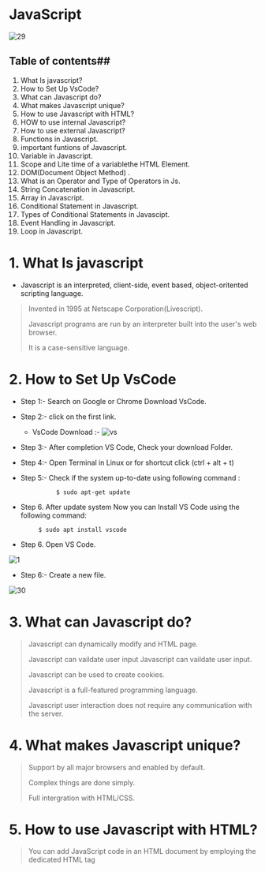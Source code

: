 # JavaScript

![29](https://wpengine.com/wp-content/uploads/2021/07/jsheader-1024x535.png)

                                                                 
                                                                 


## Table of contents##

1. What Is javascript?
2.  How to Set Up VsCode?
3.  What can Javascript do?
4.  What makes Javascript unique?
5.  How to use Javascript with HTML?
6.  HOW to use internal Javascript?
7.  How to use external Javascript?
8.  Functions in Javascript.
9.  important funtions of Javascript.
10.  Variable in Javascript.
11.  Scope and Lite time of a variablethe HTML Element.
12. DOM(Document Object Method) . 
13.  What is an Operator and Type of Operators in Js.
14. String Concatenation in Javascript.
15. Array in Javascript.
16. Conditional Statement in Javascript.
17. Types of Conditional Statements in Javascipt.
 18. Event Handling in Javascript.   
 19. Loop in Javascript.
    

# 1.  What Is javascript

 - Javascript is an interpreted, client-side, event based, object-oritented scripting language.
> 
> Invented in 1995 at Netscape Corporation(Livescript).
> 
> Javascript programs are run by an interpreter built into the user's web browser.
> 
> It is a case-sensitive language.




# 2.  How to Set Up VsCode

- Step 1:- Search on Google or Chrome Download VsCode.
- Step 2:- click on the first link.
  
  - VsCode Download :-
  ![vs](https://code.visualstudio.com/assets/updates/1_68/vscode-dev-download.png)



- Step 3:- After completion VS Code, Check your download Folder.
- Step 4:- Open Terminal in Linux or  for shortcut click (ctrl + alt + t)
- Step 5:- Check if the system up-to-date using following command :

    
                $ sudo apt-get update
- Step 6. After update system Now you can Install VS Code using the following command:

  
           $ sudo apt install vscode 

- Step 6. Open VS Code.          


![1](https://code.visualstudio.com/assets/updates/1_68/translations-core.png)

- Step 6:- Create a new file.

 
![30](https://media.dev.to/cdn-cgi/image/width=1000,height=420,fit=cover,gravity=auto,format=auto/https%3A%2F%2Fdev-to-uploads.s3.amazonaws.com%2Fuploads%2Farticles%2Fjxnhb4rnchxhywu05f7a.gif)
<br>

# 3.  What can Javascript do?

> Javascript can dynamically modify and HTML page.
>
> Javascript can vaildate user input Javascript can vaildate user input.
>
> Javascript can be used to create cookies.
>
> Javascript is a full-featured programming language.
>
> Javascript user interaction does not require any communication with the server.


# 4. What makes Javascript unique?

> Support by all major browsers and enabled by default.
>
> Complex things are done simply.
>
> Full intergration with HTML/CSS.


# 5. How to use Javascript with HTML?

>You can add JavaScript code in an HTML document by employing the dedicated HTML tag <script> that wraps around JavaScript code.
>
>The <script> tag can be placed in the <head> section of your HTML or in the <body> section, depending on when you want the JavaScript to load.
>
>Generally, JavaScript code can go inside the document <head> section in order to keep it contained and out of the main content of your HTML document.
>
>However, if your script needs to run at a certain point within a page’s layout when using document.write() to generate content, you should put it at the point where it should be called, usually within the <body> section.

# 6. HOW to use internal Javascript?

> Javascript can be inserted into documents by using the SCRIPT tag.
>
> The SCRIPT tag provides a block to write the Javascript programs.
>
  ```js
  <script type = "text/javascript">
  //js code goes here
  <script>
  ```



# 7. How to use external Javascript?

   To use the pre-defined programs of any Javascript library.

  ```js
  <script scr = "myscript.js"></script>
  ```



  # 8. Functions in Javascript
  
>**Function**
> Functions are group of code or program which is used more often.
>It leads programming to code resusability and clear code.
>
>
>**Types**
>1. Pre defined Function.
>2. User defined Function.
>
>
**1.Pre defined Function**.
>:- Such functions one defined at the time of making of any language.


**2.User defined Function**.
>:- Such function are defined by users according to their needs.




   # 9. important funtions of Javascript.
   
>1. alert() function
>2. confirm() function
>3. console.log() function
>4. document.write() function
>5. prompt() function
> 

**alert() functioin**
* It is used to alert the user that something has happened.
  
  ```js
     <script type = "text/javascript">
       alert("Welcome to Ws cube");
     </script>
  ```

**confirm() function**
  
* Opens up a confirm/cancel dialog and returns true/ false depending on user's click.


**console.log()**
* Writes information to the browser console, good for debugging purposos.

  ```js
  <script type> = "text/javascript">
  
  console.log("Wscube javascript tutorials");
  ```
**document.write() function**
  
* document.write(): write directly to the HTML document.
  
  ```js
  <script type ="text/javascript">
    
  document.write("Wscube Tech");
    
  </script>
  ```

**Prompt() function**

Prompt(msg,default): create an dialogue for user input.

  ```js
  <script type ="text/javascript">
    prompt("hello","Wscube");
  </script>
  ```



    
 # 10. Variable in Javascript

**What is a Variable**
Variables are Containers which hold reusable data.
It is the basic unit of storage in program.
The value stored in a variable can be changed during program execution.




# 11. Scope and Lite time of a variable

**Scope of a variable**
>*Variables declared within a function are local to that function.
>*Variables declared outside of any function are global variables.


**Life time of a variable**
>*Local variable's life time is within the block of it's declaration.
>*Global variable's life time is throughtout the program.




# 12. DOM(Document Object Method)

> When a web page is loaded, the browser creates a Document Object Model (DOM)of the page.

> 
## Selecting with id
- document.getElementById(“myld")
  
## Selecting with class
- document.getElementsByClass Name("myclass)
  
## Selecting with tag
- document.getElementsByTagName(“p”)

## Properties
-  tagName : returns tag for element nodes
- innerText : returns the text content of the element and all its children
- innerHTML : returns the plain text or HTML contents in the element  
- textContent : returns textual content even for hidden elements. 




# 13.  What is an Operator and Type of Operators in Js

**Operator**
> :- An operator is a symbol that tell the compiler which arithmetic or logical operation to be performed between the respective operands.



**Types**
>1. Arithmetic Operators.
>2. Logical Operators.
>3. Ternary Operators.
>4. Assignment Operators.
>5. Comparison / Relational Operators.
>
>
**1. Artithmetic Operators**.
>Javascript arithmetic operators are used to perform mathematical calculations between variables and/or values.
>These include addition (+), subtraction (-), multiplication (*), division (/), modulus (%), increment (++), and decrement (--).



**2. Logical Operators.**
>An operator that performs a logic operation on nodes, groups, or numbers.
> AHDL logical operators are NOT ( ! ), AND ( & ), NAND ( !& ), OR ( # ), NOR ( !# ), XOR ( $ ), and XNOR ( !$ ).



**3. Ternary Operators**.
>An alternative to the if/else statement, the ternary operator allows JavaScript developers to write concise conditional statements.
> It is written as “?:” and takes three operands; a logical condition, a value to return if true, and a value to return if false.



**4. Assignment Operators.**.
>An assignment operator assigns a value to its left operand based on the value of its right operand.
> The simple assignment operator is equal ( = ), which assigns the value of its right operand to its left operand.



**5. Comparison / Relational Operators.**
>Relational operators compare two operands and return true or false depending on the validity of the comparison.
>The most common relational operators are: > (greater than) < (less than)




# 14. String Concatenation in Javascript
>There are four methods in JavaScript for string concatenation: using the concat() method, using the '+' operator, using the array join() method, and using template literals.




# 15. Array in Javascript

- In JavaScript, an array is a variable that can hold multiple values, each accessed by an index number starting from 0.

# Example:

```bash


let fruits = ["Apple", "Banana", "Cherry"];

console.log(fruits[0]); // Outputs: Apple
console.log(fruits[1]); // Outputs: Banana
console.log(fruits[2]); // Outputs: Cherry
In this example, fruits[0] accesses "Apple", fruits[1] accesses "Banana", and fruits[2] accesses "Cherry".

```


# 16. Conditional Statement in Javascript

**What are Conditional Statement**
> Coditional Statements(Control Statements) used to change the flow of the Program's execution.



# 17. Types of Conditional Statements in Javascipt
 
**If**
>:- If proved true, performs a function or displays information.

**If-else**
>:- It proved true, performs a task.
>If false performs any other task.

**If-elseif**
>:- If proved true, performs a task.
>If false checks another if condition.




# 18.Event Handling in Javascript   
- Event handling in JavaScript involves attaching event listeners to DOM elements to respond to various events. Here’s the syntax and an example for event handling:
- Syntax
``` bash
element.addEventListener(event, function);
```
- element: The DOM element to which the event listener is attached.
- event: A string representing the event type ( 'click', 'mouseover').
- function: The function to be called when the event occurs.
 ## Example
## HTML
```bash
<body>
  <button id="myButton">Click Me!</button>

  <script src="script.js"></script>
</body>
```
## JavaScript (script.js)
```bash
const button = document.getElementById('myButton');


function handleClick() {
  alert('Button was clicked!');
}

button.addEventListener('click', handleClick);

```
  # 19. LOOP IN JS
 
  **Loop**
> Loops are handy, if you want to run the same code over and over again, each time with a different value.
>
> **Types of Loop**
  1. for Loop
  2. Infinite Loop
  3. while Loop
  4. do-while loop
  5. for-of Loop
  6. for-in   

## for Loop
   {
           
           for (int i = 1; i <= 5; i++) 
            console.log("Hello world");
            
   } 
   # Output 
   Hello world
   Hello world
   Hello world
   Hello world
   Hello world
   

 ## Infinite Loop:- 
 ```bash
  while (true) {
    console.log("This will print forever");
}
```
  ## Output
  This loop will run indefinitely, continuously printing the message to the console.
  ## while Loop:-
                while (condition) {
                // do some work
                     }
                     
## Program              
```bash
let count = 1;

while (count <= 5) {
  console.log(count);
  count++;
}
```
 ## output
1 2 3 4 5

## do-while Loop

         do{
          //do some work
         }while(condition);
         
## Program              
```bash

let count = 1;


do {
  console.log(count);
  count++;
} while (count <= 5);
```
 ## output
1 2 3 4 5 

## for-of Loop
         for (const element of iterable) {
    // code block to be executed
}
## Program              
```bash
const fruits = ['apple', 'banana', 'cherry'];

for (const fruit of fruits) {
    console.log(fruit);
}
```
 ## output
 apple
banana
cherry

 ## Conclusion
In this project, we successfully built a simple yet functional calculator using HTML, CSS, and JavaScript. 
This exercise not only demonstrated the power of combining these three technologies but also emphasized key programming concepts such as:



  # Thank you!
            .  








